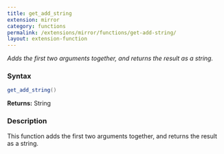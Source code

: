 ```yaml
---
title: get_add_string
extension: mirror
category: functions
permalink: /extensions/mirror/functions/get-add-string/
layout: extension-function
---
```


_Adds the first two arguments together, and returns the result as a string._

### Syntax ###
```cs
get_add_string()
```

**Returns:** String

### Description

This function adds the first two arguments together, and returns the result as a string. 


